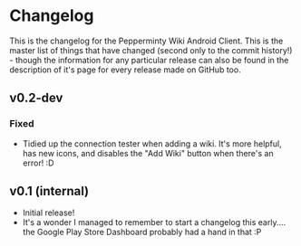 # Changelog
This is the changelog for the Pepperminty Wiki Android Client. This is the master list of things that have changed (second only to the commit history!) - though the information for any particular release can also be found in the description of it's page for every release made on GitHub too.

## v0.2-dev

### Fixed
 - Tidied up the connection tester when adding a wiki. It's more helpful, has new icons, and disables the "Add Wiki" button when there's an error! :D

## v0.1 (internal)
 - Initial release!
 - It's a wonder I managed to remember to start a changelog this early.... the Google Play Store Dashboard probably had a hand in that :P